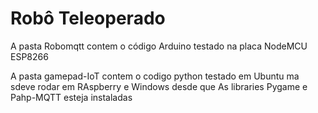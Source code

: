 # Robô Teleoperado  


A pasta Robomqtt contem o código Arduino testado na placa NodeMCU ESP8266

A pasta gamepad-IoT contem o codigo python testado em Ubuntu ma sdeve rodar em RAspberry e Windows desde que As libraries Pygame e Pahp-MQTT esteja instaladas
